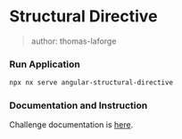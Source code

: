 # Structural Directive

> author: thomas-laforge

### Run Application

```bash
npx nx serve angular-structural-directive
```

### Documentation and Instruction

Challenge documentation is [here](https://angular-challenges.vercel.app/challenges/angular/6-structural-directive/).

